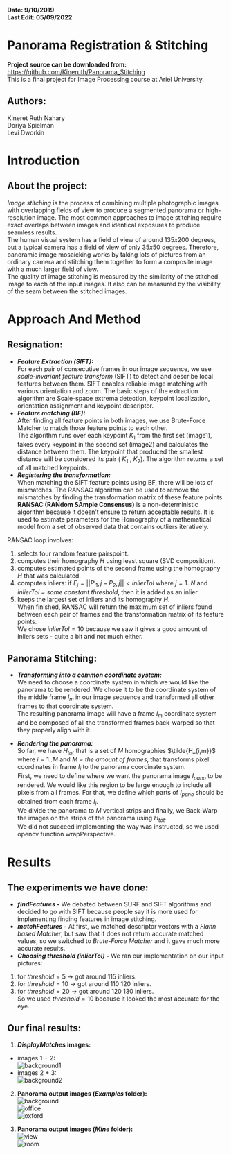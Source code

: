 **Date: 9/10/2019**  
**Last Edit: 05/09/2022**

Panorama Registration & Stitching
===

**Project source can be downloaded from:**
https://github.com/Kineruth/Panorama_Stitching  
This is a final project for Image Processing course at Ariel University. 

Authors:
--
Kineret Ruth Nahary   
Doriya Spielman  
Levi Dworkin 

**Introduction**
==

About the project:
--
*Image stitching* is the process of combining multiple photographic images with overlapping fields of view to produce a segmented panorama or high-resolution image. The most common approaches to image stitching require exact overlaps between images and identical exposures to produce seamless results.  
The human visual system has a field of view of around $135 x 200$ degrees, but a typical camera has a field of view of only $35 x  50$ degrees. Therefore, panoramic image mosaicking works by taking lots of pictures from an ordinary camera and stitching them together to form a composite image with a much larger field of view.   
The quality of image stitching is measured by the similarity of the stitched image to each of the input images. It also can be measured by the visibility of the seam between the stitched images.  

**Approach And Method**
==

Resignation:
--
* ***Feature Extraction (SIFT):***  
For each pair of consecutive frames in our image sequence, we use *scale-invariant feature transform* (SIFT) to detect and describe local features between them. SIFT enables reliable image matching with various orientation and zoom. The basic steps of the extraction algorithm are Scale-space extrema detection, keypoint localization, orientation assignment and keypoint descriptor. 
* ***Feature matching (BF):***  
 After finding all feature points in both images, we use Brute-Force Matcher to match those feature points to each other.   
The algorithm runs over each keypoint $K_1$ from the first set (image1), takes every keypoint in the second set (image2) and calculates the distance between them. The keypoint that produced the smallest distance will be considered its pair ( $K_1$ , $K_2$). The algorithm returns a set of all matched keypoints. 
* ***Registering the transformation:***  
When matching the SIFT feature points using BF, there will be lots of mismatches. The RANSAC algorithm can be used to remove the mismatches by finding the transformation matrix of these feature points.    
**RANSAC (RANdom  SAmple Consensus)** is a non-deterministic algorithm because it doesn’t ensure to return acceptable results. It is used to estimate parameters for the Homography of a mathematical model from a set of observed data that contains outliers iteratively.    

RANSAC  loop involves:
1. selects four random feature pairspoint.  
2. computes their homography $H$ using least square (SVD composition).  
3. computes estimated points of the second frame using the homography $H$ that was calculated.   
4. computes inliers: if $E_j = || P'_1,j - P_2,j || < inlierTol$  where $j=1..N$ and *inlierTol = some constant threshold*, then it is added as an inlier.  
5. keeps the largest set of inliers and its homography $H$.  
When finished, RANSAC will return the maximum set of inliers found between each pair of frames and the transformation matrix of its feature points.  
We chose $inlierTol = 10$ because we saw it gives a good amount of inliers sets - quite a bit and not much either. 

Panorama Stitching:
--
* ***Transforming into a common coordinate system:***  
We need to choose a coordinate system in which we would like the panorama to be rendered. We chose it to be the coordinate system of the middle frame $I_m$ in our image sequence and transformed all other frames to that coordinate system.   
The resulting panorama image will have a frame $I_m$ coordinate system and be composed of all the transformed frames back-warped so that they properly align with it.  

* ***Rendering the panorama:***  
So far, we have $H_{tot}$ that is a set of $M$ homographies $\tilde{H_{i,m}}$ where $i=1..M$ and *M = the amount of frames*, that transforms pixel coordinates in frame $I_i$ to the panorama coordinate system.      
First, we need to define where we want the panorama image $I_{pano}$ to be rendered. We would like this region to be large enough to include all pixels from all frames. For that, we define which parts of $I_{pano}$ should be obtained from each frame $I_i$.   
We divide the panorama to $M$ vertical strips and finally, we Back-Warp the images on the strips of the panorama using $H_{tot}$.  
We did not succeed implementing the way was instructed, so we used opencv function wrapPerspective.  

Results
==

The experiments we have done:
--
* ***findFeatures -***   We debated between SURF and SIFT algorithms and decided to go with SIFT because people say it is more used for implementing finding features in image stitching.   
* ***matchFeatures -***   At first, we matched descriptor vectors with a *Flann based Matcher*, but saw that it does not return accurate matched values, so we switched to *Brute-Force Matcher* and it gave much more accurate results.   
* ***Choosing threshold (inlierTol) -***   We ran our implementation on our input pictures:  
1. for $threshold = 5$ →  got around $115$ inliers.   
2. for $threshold = 10$ →  got around $110~120$ inliers.  
3. for $threshold = 20$ →  got around $120~130$ inliers.  
So we used $threshold = 10$ because it looked the most accurate for the eye.  

Our final results:
--
1.	***DisplayMatches* images:**  
 * images 1 + 2:  
![background1](https://github.com/Kineruth/Panorama_Stitching/blob/master/data/Readme%20Images/img1_backyard1.png)  
 * images 2 + 3:  
![background2](https://github.com/Kineruth/Panorama_Stitching/blob/master/data/Readme%20Images/img2_backyard2.png)  

2.	**Panorama output images (*Examples* folder):**	  
![background](https://github.com/Kineruth/Panorama_Stitching/blob/master/data/Readme%20Images/img3_backyard.png)  
![office](https://github.com/Kineruth/Panorama_Stitching/blob/master/data/Readme%20Images/img4_office.png)  
![oxford](https://github.com/Kineruth/Panorama_Stitching/blob/master/data/Readme%20Images/img5_oxford.png)  

3. **Panorama output images (*Mine* folder):**  
![view](https://github.com/Kineruth/Panorama_Stitching/blob/master/data/Readme%20Images/img6_m.jpg)   
![room](https://github.com/Kineruth/Panorama_Stitching/blob/master/data/Readme%20Images/img7_room.jpg)   
